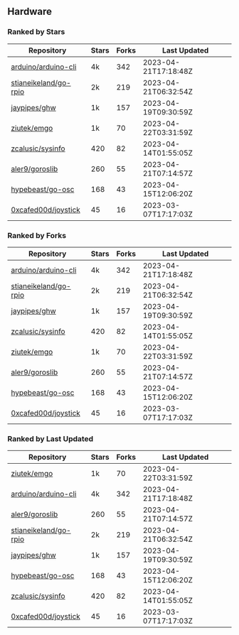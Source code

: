 ## Hardware

### Ranked by Stars

| Repository | Stars | Forks | Last Updated |
|------------|-------|-------|--------------|
| [arduino/arduino-cli](https://github.com/arduino/arduino-cli) | 4k | 342 | 2023-04-21T17:18:48Z |
| [stianeikeland/go-rpio](https://github.com/stianeikeland/go-rpio) | 2k | 219 | 2023-04-21T06:32:54Z |
| [jaypipes/ghw](https://github.com/jaypipes/ghw) | 1k | 157 | 2023-04-19T09:30:59Z |
| [ziutek/emgo](https://github.com/ziutek/emgo) | 1k | 70 | 2023-04-22T03:31:59Z |
| [zcalusic/sysinfo](https://github.com/zcalusic/sysinfo) | 420 | 82 | 2023-04-14T01:55:05Z |
| [aler9/goroslib](https://github.com/aler9/goroslib) | 260 | 55 | 2023-04-21T07:14:57Z |
| [hypebeast/go-osc](https://github.com/hypebeast/go-osc) | 168 | 43 | 2023-04-15T12:06:20Z |
| [0xcafed00d/joystick](https://github.com/0xcafed00d/joystick) | 45 | 16 | 2023-03-07T17:17:03Z |

### Ranked by Forks

| Repository | Stars | Forks | Last Updated |
|------------|-------|-------|--------------|
| [arduino/arduino-cli](https://github.com/arduino/arduino-cli) | 4k | 342 | 2023-04-21T17:18:48Z |
| [stianeikeland/go-rpio](https://github.com/stianeikeland/go-rpio) | 2k | 219 | 2023-04-21T06:32:54Z |
| [jaypipes/ghw](https://github.com/jaypipes/ghw) | 1k | 157 | 2023-04-19T09:30:59Z |
| [zcalusic/sysinfo](https://github.com/zcalusic/sysinfo) | 420 | 82 | 2023-04-14T01:55:05Z |
| [ziutek/emgo](https://github.com/ziutek/emgo) | 1k | 70 | 2023-04-22T03:31:59Z |
| [aler9/goroslib](https://github.com/aler9/goroslib) | 260 | 55 | 2023-04-21T07:14:57Z |
| [hypebeast/go-osc](https://github.com/hypebeast/go-osc) | 168 | 43 | 2023-04-15T12:06:20Z |
| [0xcafed00d/joystick](https://github.com/0xcafed00d/joystick) | 45 | 16 | 2023-03-07T17:17:03Z |

### Ranked by Last Updated

| Repository | Stars | Forks | Last Updated |
|------------|-------|-------|--------------|
| [ziutek/emgo](https://github.com/ziutek/emgo) | 1k | 70 | 2023-04-22T03:31:59Z |
| [arduino/arduino-cli](https://github.com/arduino/arduino-cli) | 4k | 342 | 2023-04-21T17:18:48Z |
| [aler9/goroslib](https://github.com/aler9/goroslib) | 260 | 55 | 2023-04-21T07:14:57Z |
| [stianeikeland/go-rpio](https://github.com/stianeikeland/go-rpio) | 2k | 219 | 2023-04-21T06:32:54Z |
| [jaypipes/ghw](https://github.com/jaypipes/ghw) | 1k | 157 | 2023-04-19T09:30:59Z |
| [hypebeast/go-osc](https://github.com/hypebeast/go-osc) | 168 | 43 | 2023-04-15T12:06:20Z |
| [zcalusic/sysinfo](https://github.com/zcalusic/sysinfo) | 420 | 82 | 2023-04-14T01:55:05Z |
| [0xcafed00d/joystick](https://github.com/0xcafed00d/joystick) | 45 | 16 | 2023-03-07T17:17:03Z |

